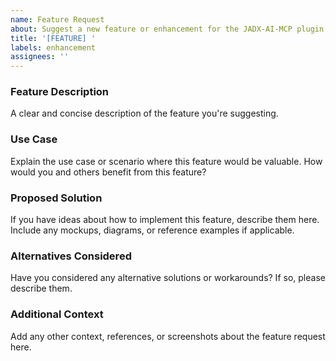 ```yaml
---
name: Feature Request
about: Suggest a new feature or enhancement for the JADX-AI-MCP plugin
title: '[FEATURE] '
labels: enhancement
assignees: ''
---
```


### Feature Description
A clear and concise description of the feature you're suggesting.

### Use Case
Explain the use case or scenario where this feature would be valuable. How would you and others benefit from this feature?

### Proposed Solution
If you have ideas about how to implement this feature, describe them here. Include any mockups, diagrams, or reference examples if applicable.

### Alternatives Considered
Have you considered any alternative solutions or workarounds? If so, please describe them.

### Additional Context
Add any other context, references, or screenshots about the feature request here.